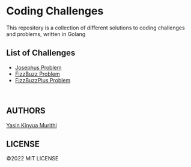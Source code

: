 # Coding Challenges
This repository is a collection of different solutions to coding challenges and problems, written in Golang

## List of Challenges
- [Josephus Problem](https://github.com/Yaska1706/CodingChallenges/tree/main/JosephusProblem)
- [FizzBuzz Problem](https://github.com/Yaska1706/CodingChallenges/tree/main/FizzBuzz)
- [FizzBuzzPlus Problem](https://github.com/Yaska1706/CodingChallenges/tree/main/FizzBuzzPlus)
<br>

## AUTHORS
[Yasin Kinyua Murithi](https://github.com/yaska1706/) 

## LICENSE
&copy;2022 MIT LICENSE 